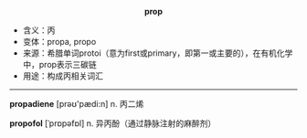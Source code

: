 
**<center>prop</center>**

- <span class="definition">含义：丙</span>
- <span class="definition">变体：propa, propo</span>
- <span class="definition">来源：希腊单词protoi（意为first或primary，即第一或主要的），在有机化学中，prop表示三碳链</span>
- <span class="definition">用途：构成丙相关词汇</span>

---

<span class="vocabulary">**propadiene**</span> [prəʊ'pædi:n] n. 丙二烯

<span class="vocabulary">**propofol**</span> [ˈprɒpəfɒl] n. 异丙酚（通过静脉注射的麻醉剂）

